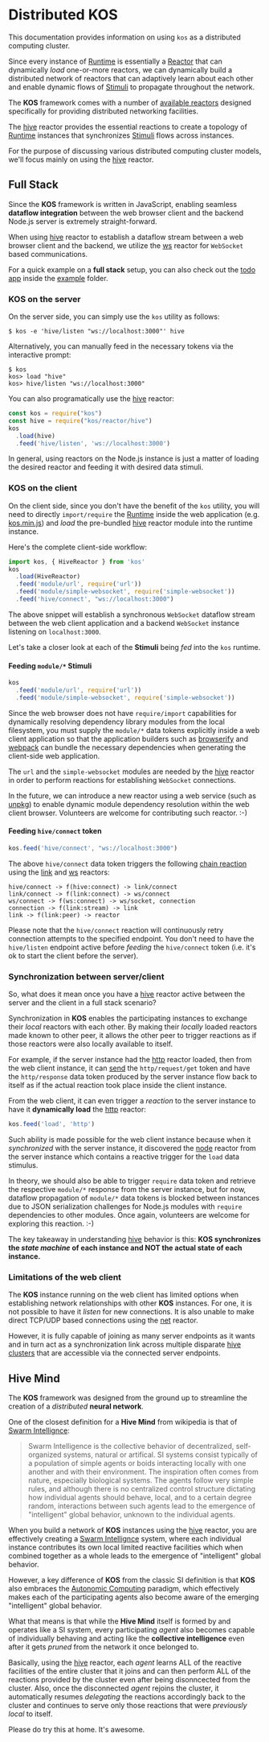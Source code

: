 # Distributed KOS

This documentation provides information on using `kos` as a
distributed computing cluster.

Since every instance of [Runtime](./intro.md#runtime) is essentially a
[Reactor](./intro.md#reactor) that can dynamically *load* one-or-more
reactors, we can dynamically build a distributed network of reactors
that can adaptively learn about each other and enable dynamic flows of
[Stimuli](./intro.md#stimulus) to propagate throughout the network.

The **KOS** framework comes with a number of
[available reactors](../README.md#available-reactors) designed
specifically for providing distributed networking facilities.

The [hive](../reactor/hive.md) reactor provides the essential
reactions to create a topology of [Runtime](./intro.md#runtime)
instances that synchronizes [Stimuli](./intro.md#stimulus) flows
across instances.

For the purpose of discussing various distributed computing cluster
models, we'll focus mainly on using the [hive](../reactor/hive.md)
reactor.

## Full Stack

Since the **KOS** framework is written in JavaScript, enabling
seamless **dataflow integration** between the web browser client and
the backend Node.js server is extremely straight-forward.

When using [hive](../reactor/hive.md) reactor to establish a dataflow
stream between a web browser client and the backend, we utilize the
[ws](../reactor/ws.md) reactor for `WebSocket` based communications.

For a quick example on a **full stack** setup, you can also check out
the [todo app](../example/todo) inside the [example](../example)
folder.

### KOS on the server

On the server side, you can simply use the `kos` utility as follows:

```
$ kos -e 'hive/listen "ws://localhost:3000"' hive
```

Alternatively, you can manually feed in the necessary tokens via the
interactive prompt:

```
$ kos
kos> load "hive"
kos> hive/listen "ws://localhost:3000"
```

You can also programatically use the [hive](../reactor/hive.md)
reactor:

```js
const kos = require("kos")
const hive = require("kos/reactor/hive")
kos
  .load(hive)
  .feed('hive/listen', 'ws://localhost:3000')
```

In general, using reactors on the Node.js instance is just a matter of
loading the desired reactor and feeding it with desired data stimuli.

### KOS on the client

On the client side, since you don't have the benefit of the `kos`
utility, you will need to directly `import/require` the
[Runtime](./intro.md#runtime) inside the web application
(e.g. [kos.min.js](../dist/kos.min.js)) and *load* the pre-bundled
[hive](../reactor/hive.md) reactor module into the runtime instance.

Here's the complete client-side workflow:

```js
import kos, { HiveReactor } from 'kos'
kos
  .load(HiveReactor)
  .feed('module/url', require('url'))
  .feed('module/simple-websocket', require('simple-websocket'))
  .feed('hive/connect', "ws://localhost:3000")
```

The above snippet will establish a synchronous `WebSocket` dataflow
stream between the web client application and a backend `WebSocket`
instance listening on `localhost:3000`.

Let's take a closer look at each of the **Stimuli** being *fed*
into the `kos` runtime.

#### Feeding `module/*` Stimuli

```js
kos
  .feed('module/url', require('url'))
  .feed('module/simple-websocket', require('simple-websocket'))
```

Since the web browser does not have `require/import` capabilities for
dynamically resolving dependency library modules from the local
filesystem, you must supply the `module/*` data tokens explicitly
inside a web client application so that the application builders such
as [browserify](http://browserify.org) and
[webpack](http://webpack.js.org) can bundle the necessary dependencies
when generating the client-side web application.

The `url` and the `simple-websocket` modules are needed by the
[hive](../reactor/hive.md) reactor in order to perform reactions for
establishing `WebSocket` connections.

In the future, we can introduce a new reactor using a web service
(such as [unpkg](https://unpkg.com)) to enable dynamic module
dependency resolution within the web client browser. Volunteers are
welcome for contributing such reactor. :-)

#### Feeding `hive/connect` token

```js
kos.feed('hive/connect', "ws://localhost:3000")
```

The above `hive/connect` data token triggers the following
[chain reaction](./intro.md#chain-reactions) using the
[link](../reactor/link.md) and [ws](../reactor/ws.md) reactors:

```
hive/connect -> f(hive:connect) -> link/connect
link/connect -> f(link:connect) -> ws/connect
ws/connect -> f(ws:connect) -> ws/socket, connection
connection -> f(link:stream) -> link
link -> f(link:peer) -> reactor
```

Please note that the `hive/connect` reaction will continuously retry
connection attempts to the specified endpoint. You don't need to have
the `hive/listen` endpoint active before *feeding* the `hive/connect`
token (i.e. it's ok to start the client before the server).

### Synchronization between server/client

So, what does it mean once you have a [hive](../reactor/hive.md) reactor
active between the server and the client in a full stack scenario?

Synchronization in **KOS** enables the participating instances to
exchange their *local* reactors with each other. By making their
*locally* loaded reactors made known to other peer, it allows the
other peer to trigger reactions as if those reactors were also locally
available to itself.

For example, if the server instance had the
[http](../reactor/http.md) reactor loaded, then from the web client
instance, it can [send](./usage.md#sending-stimuli) the
`http/request/get` token and have the `http/response` data token
produced by the server instance flow back to itself as if the actual
reaction took place inside the client instance.

From the web client, it can even trigger a *reaction* to the server
instance to have it **dynamically load** the
[http](../reactor/http.md) reactor:

```js
kos.feed('load', 'http')
```

Such ability is made possible for the web client instance because when
it *synchronized* with the server instance, it discovered the
[node](../reactor/node.md) reactor from the server instance which
contains a reactive trigger for the `load` data stimulus.

In theory, we should also be able to trigger `require` data token and
retrieve the respective `module/*` response from the server instance,
but for now, dataflow propagation of `module/*` data tokens is blocked
between instances due to JSON serialization challenges for Node.js
modules with `require` dependencies to other modules. Once again,
volunteers are welcome for exploring this reaction. :-)

The key takeaway in understanding [hive](../reactor/hive.md) behavior is
this: **KOS synchronizes the *state machine* of each instance and NOT
the actual state of each instance.**

### Limitations of the web client

The **KOS** instance running on the web client has limited options
when establishing network relationships with other **KOS**
instances. For one, it is not possible to have it *listen* for new
connections. It is also unable to make direct TCP/UDP based
connections using the [net](../reactor/net.md) reactor.

However, it is fully capable of joining as many server endpoints as it
wants and in turn act as a synchronization link across multiple
disparate [hive clusters](#hive-mind) that are accessible via the
connected server endpoints.

## Hive Mind

The **KOS** framework was designed from the ground up to streamline
the creation of a *distributed* **neural network**.

One of the closest definition for a **Hive Mind** from wikipedia is
that of
[Swarm Intellignce](https://en.wikipedia.org/wiki/Swarm_intelligence):

> Swarm Intelligence is the collective behavior of decentralized,
> self-organized systems, natural or artifical. SI systems consist
> typically of a population of simple agents or boids interacting
> locally with one another and with their environment. The inspiration
> often comes from nature, especially biological systems. The agents
> follow very simple rules, and although there is no centralized
> control structure dictating how individual agents should behave,
> local, and to a certain degree random, interactions between such
> agents lead to the emergence of "intelligent" global behavior,
> unknown to the individual agents.

When you build a network of **KOS** instances using the
[hive](../reactor/hive.md) reactor, you are effectively creating a
[Swarm Intellignce](https://en.wikipedia.org/wiki/Swarm_intelligence)
system, where each individual instance contributes its own local
limited reactive facilities which when combined together as a whole
leads to the emergence of "intelligent" global behavior.

However, a key difference of **KOS** from the classic SI definition is
that **KOS** also embraces the
[Autonomic Computing](https://en.wikipedia.org/wiki/Autonomic_Computing)
paradigm, which effectively makes each of the participating agents
also become aware of the emerging "intelligent" global behavior.

What that means is that while the **Hive Mind** itself is formed by
and operates like a SI system, every participating *agent* also
becomes capable of individually behaving and acting like the
**collective intelligence** even after it gets *pruned* from the
network it once belonged to.

Basically, using the [hive](../reactor/hive.md) reactor, each *agent*
learns ALL of the reactive facilities of the entire cluster that it
joins and can then perform ALL of the reactions provided by the
cluster even after being disonncected from the cluster.  Also, once
the disconnected *agent* rejoins the cluster, it automatically resumes
*delegating* the reactions accordingly back to the cluster and
continues to serve only those reactions that were *previously local*
to itself.

Please do try this at home. It's awesome.
